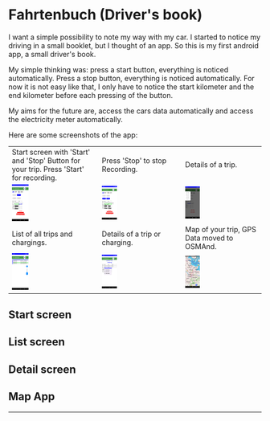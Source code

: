 
# Fahrtenbuch (Driver's book)

I want a simple possibility to note my way with my car. I started to notice my driving
in a small booklet, but I thought of an app. So this is my first android app, a small
driver's book.

My simple thinking was: press a start button, everything is noticed automatically.
Press a stop button, everything is noticed automatically. For now it is not easy like
that, I only have to notice the start kilometer and the end kilometer before each
pressing of the button.

My aims for the future are, access the cars data automatically and access the electricity
meter automatically.

Here are some screenshots of the app:

<table>
<tr><td> Start screen with 'Start' and 'Stop' Button for your trip. Press 'Start' for recording.
</td><td> Press 'Stop' to stop Recording.
</td><td> Details of a trip.
</td></tr>

<tr><td><img src="app/src/main/resources/FB-Start.png" width="20%" alt="Start screen">
</td><td><img src="app/src/main/resources/FB-Stop.png" width="20%" alt="Stop screen">
</td><td><img src="app/src/main/resources/FB-Menu.png" width="20%" alt="Menu">
</td></tr>

<tr><td> List of all trips and chargings.
</td><td> Details of a trip or charging.
</td><td> Map of your trip, GPS Data moved to OSMAnd.
</td></tr>

<tr><td><img src="app/src/main/resources/FB-List.png" width="20%" alt="List Screen">
</td><td><img src="app/src/main/resources/FB-Detail.png" width="20%" alt="Detail Screen">
</td><td><img src="app/src/main/resources/FB-Map.png" width="20%" alt="Map App">
</td></tr>
</table>

## Start screen

## List screen

## Detail screen

## Map App

------
